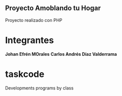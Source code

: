 ## Proyecto Amoblando tu Hogar
Proyecto realizado con PHP

# Integrantes
**Johan Efrén MOrales**
**Carlos Andrés Díaz Valderrama**
  
# taskcode
Developments programs by class
